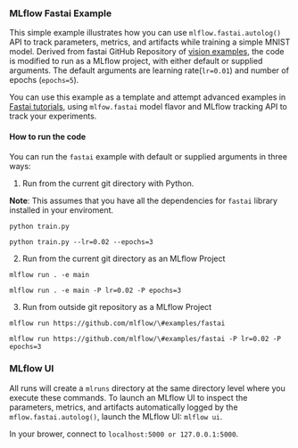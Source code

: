 ### MLflow Fastai Example

This simple example illustrates how you can use `mlflow.fastai.autolog()` API
to track parameters, metrics, and artifacts while training a simple MNIST model. Derived from fastai GitHub Repository 
of [vision examples](https://github.com/fastai/fastai/blob/master/examples/train_mnist.py), the code is modified to run 
as a MLflow project, with either default or supplied arguments. The default arguments are learning rate(`lr=0.01`) 
and number of epochs (`epochs=5`).

You can use this example as a template and attempt advanced examples in
[Fastai tutorials](https://docs.fast.ai/vision.html), using `mlfow.fastai` model flavor and MLflow tracking API to
track your experiments.

#### How to run the code

You can run the `fastai` example with default or supplied arguments in three ways:

1. Run from the current git directory with Python. 

**Note**:  This assumes that you have all the dependencies for `fastai` library installed in your enviroment. 

 `python train.py`
 
 `python train.py --lr=0.02 --epochs=3`

2. Run from the current git directory as an MLflow Project

 `mlflow run . -e main`
 
 `mlflow run . -e main -P lr=0.02 -P epochs=3`
 
3. Run from outside git repository as a MLflow Project

 `mlflow run https://github.com/mlflow/\#examples/fastai`
 
 `mlflow run https://github.com/mlflow/\#examples/fastai -P lr=0.02 -P epochs=3`

### MLflow UI
All runs will create a `mlruns` directory at the same directory level where you execute
these commands. To launch an MLflow UI to inspect the parameters, metrics, and artifacts automatically
logged by the `mflow.fastai.autolog()`, launch the MLflow UI: `mlflow ui`.

In your brower, connect to `localhost:5000 or 127.0.0.1:5000`.
